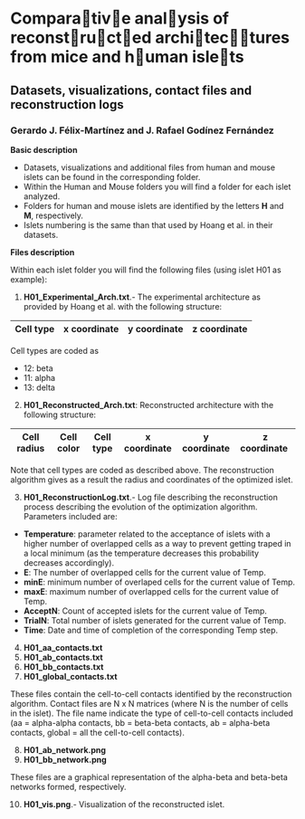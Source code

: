 # Compara􏰁tiv􏰂e anal􏰃ysis of reconst􏰁ru􏰄ct􏰁ed archi􏰁tec􏰁􏰄tures from mice and h􏰄uman isle􏰁ts
## Datasets, visualizations, contact files and reconstruction logs

### Gerardo J. Félix-Martínez and J. Rafael Godínez Fernández

**Basic description**

- Datasets, visualizations and additional files from human and mouse islets can be found in the corresponding folder.
- Within the Human and Mouse folders you will find a folder for each islet analyzed.
- Folders for human and mouse islets are identified by the letters **H** and **M**, respectively. 
- Islets numbering is the same than that used by Hoang et al. in their datasets.

**Files description**

Within each islet folder you will find the following files (using islet H01 as example):

1. **H01_Experimental_Arch.txt**.- The experimental architecture as provided by Hoang et al. with the following structure:

| Cell type  | x coordinate | y coordinate | z coordinate |
| ----------- | ----------- | ----------- | ----------- |

Cell types are coded as 

- 12: beta 
- 11: alpha 
- 13: delta 

2. **H01_Reconstructed_Arch.txt**: Reconstructed architecture with the following structure:

| Cell radius  | Cell color | Cell type | x coordinate | y coordinate | z coordinate |
| ----------- | ----------- | ----------- | ----------- | ----------- | ----------- |

Note that cell types are coded as described above. The reconstruction algorithm gives as a result the radius and coordinates of the optimized islet.

3. **H01_ReconstructionLog.txt**.- Log file describing the reconstruction process describing the evolution of the optimization algorithm. Parameters included are:

  - **Temperature**: parameter related to the acceptance of islets with a higher number of overlapped cells as a way to prevent getting traped in a local minimum (as the temperature decreases this probability decreases accordingly).
  - **E**: The number of overlapped cells for the current value of Temp.
  - **minE**: minimum number of overlaped cells for the current value of Temp.
  - **maxE**: maximum number of overlapped cells for the current value of Temp.
  - **AcceptN**: Count of accepted islets for the current value of Temp.
  - **TrialN**: Total number of islets generated for the current value of Temp.
  - **Time**: Date and time of completion of the corresponding Temp step. 

4. **H01_aa_contacts.txt**
5. **H01_ab_contacts.txt**
6. **H01_bb_contacts.txt** 
7. **H01_global_contacts.txt**

These files contain the cell-to-cell contacts identified by the reconstruction algorithm. Contact files are N x N matrices (where N is the number of cells in the islet). The file name indicate the type of cell-to-cell contacts included (aa = alpha-alpha contacts, bb = beta-beta contacts, ab = alpha-beta contacts, global = all the cell-to-cell contacts).
 
8. **H01_ab_network.png**
9. **H01_bb_network.png**

These files are a graphical representation of the alpha-beta and beta-beta networks formed, respectively. 

10. **H01_vis.png**.- Visualization of the reconstructed islet.
